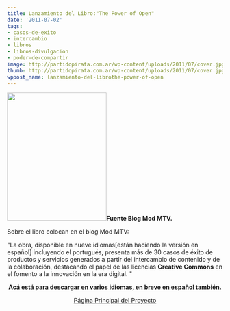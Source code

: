 ```yaml
---
title: Lanzamiento del Libro:"The Power of Open"
date: '2011-07-02'
tags:
- casos-de-exito
- intercambio
- libros
- libros-divulgacion
- poder-de-compartir
image: http://partidopirata.com.ar/wp-content/uploads/2011/07/cover.jpg
thumb: http://partidopirata.com.ar/wp-content/uploads/2011/07/cover.jpg
wppost_name: lanzamiento-del-librothe-power-of-open
---
```


<strong><a href="http://mtv.uol.com.br/programas/mod/blog/evento-lancamento-the-power-of-open" target="_blank"></a><a href="http://partidopirata.com.ar/wp-content/uploads/2011/07/cover.jpg"><img class="alignleft size-medium wp-image-1290" title="cover" src="http://partidopirata.com.ar/wp-content/uploads/2011/07/cover-232x300.jpg" alt="" width="232" height="300" /></a>Fuente Blog Mod MTV.</strong>

Sobre el libro colocan en el blog Mod MTV:

"La obra, disponible en nueve idiomas[están haciendo la versión en español] incluyendo el portugués, presenta más  de 30 casos de éxito de productos y servicios generados a partir del intercambio de contenido y de la colaboración, destacando el papel de las  licencias <strong>Creative Commons</strong> en el fomento a la innovación en la era  digital. "
<p style="text-align: center;"><strong><a href="http://thepowerofopen.org/downloads/" target="_blank">Acá está para descargar en varios idiomas, en breve en español también.</a></strong></p>
<p style="text-align: center;"><a href="http://thepowerofopen.org/" target="_blank">Página Principal del Proyecto</a></p>
